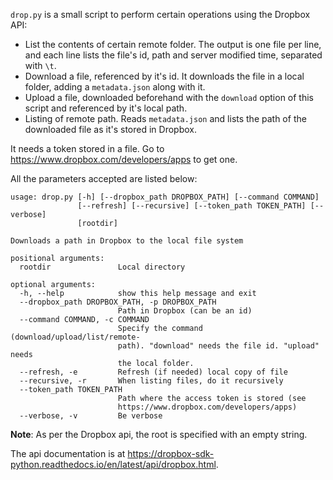 
`drop.py` is a small script to perform certain operations using the Dropbox API:

- List the contents of certain remote folder. The output is one file per line, and each line lists the file's id, path and server modified time, separated with `\t`.
- Download a file, referenced by it's id. It downloads the file in a local folder, adding a `metadata.json` along with it.
- Upload a file, downloaded beforehand with the `download` option of this script and referenced by it's local path.
- Listing of remote path. Reads `metadata.json` and lists the path of the downloaded file as it's stored in Dropbox.

It needs a token stored in a file. Go to <https://www.dropbox.com/developers/apps> to get one.

All the parameters accepted are listed below:

```
usage: drop.py [-h] [--dropbox_path DROPBOX_PATH] [--command COMMAND]
               [--refresh] [--recursive] [--token_path TOKEN_PATH] [--verbose]
               [rootdir]

Downloads a path in Dropbox to the local file system

positional arguments:
  rootdir               Local directory

optional arguments:
  -h, --help            show this help message and exit
  --dropbox_path DROPBOX_PATH, -p DROPBOX_PATH
                        Path in Dropbox (can be an id)
  --command COMMAND, -c COMMAND
                        Specify the command (download/upload/list/remote-
                        path). "download" needs the file id. "upload" needs
                        the local folder.
  --refresh, -e         Refresh (if needed) local copy of file
  --recursive, -r       When listing files, do it recursively
  --token_path TOKEN_PATH
                        Path where the access token is stored (see
                        https://www.dropbox.com/developers/apps)
  --verbose, -v         Be verbose
```

**Note**: As per the Dropbox api, the root is specified with an empty string.

 The api documentation is at <https://dropbox-sdk-python.readthedocs.io/en/latest/api/dropbox.html>.
 